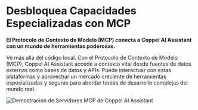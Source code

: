 # Desbloquea Capacidades Especializadas con MCP

**El Protocolo de Contexto de Modelo (MCP) conecta a Coppel AI Assistant con un mundo de herramientas poderosas.**

Ve más allá del código local. Con el Protocolo de Contexto de Modelo (MCP), Coppel AI Assistant accede a contexto vital desde fuentes de datos externas como bases de datos y APIs. Puede interactuar con estas plataformas y aprovechar un mercado creciente de herramientas especializadas y seguras para abordar tareas de desarrollo complejas del mundo real.

![Demostración de Servidores MCP de Coppel AI Assistant](https://storage.googleapis.com/cline_public_images/docs/assets/clines-mcp-servers-4_compress.webp)
